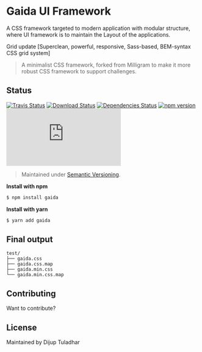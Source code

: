 Gaida UI Framework
=========

A CSS framework targeted to modern application with modular structure, where UI framework is to maintain the Layout of the applications.

Grid update [Superclean, powerful, responsive, Sass-based, BEM-syntax CSS grid system]

> A minimalist CSS framework, forked from Milligram to make it more robust CSS framework to support challenges. 

## Status

[![Travis Status](https://travis-ci.org/dezudas/gaida.svg?branch=master)](https://travis-ci.org/dezudas/gaida.svg?branch=master)
[![Download Status](https://img.shields.io/npm/dt/gaida.svg)](https://www.npmjs.com/package/gaida)
[![Dependencies Status](https://david-dm.org/dezudas/gaida.svg)](https://david-dm.org/dezudas/gaida)
[![npm version](https://badge.fury.io/js/gaida.svg)](https://badge.fury.io/js/gaida)
[![CSS gzip size](http://img.badgesize.io/dezudas/gaida/master/test/gaida.min.css?compression=gzip&label=CSS+gzip+size)](https://github.com/dezudas/gaida/tree/master/test/gaida.min.css)

>Maintained under [Semantic Versioning](https://semver.org/).

**Install with npm**

```sh
$ npm install gaida
```

**Install with yarn**

```sh
$ yarn add gaida
```
## Final output

```
test/
├── gaida.css
├── gaida.css.map
├── gaida.min.css
└── gaida.min.css.map
```

## Contributing

Want to contribute? 

## License

Maintained by Dijup Tuladhar